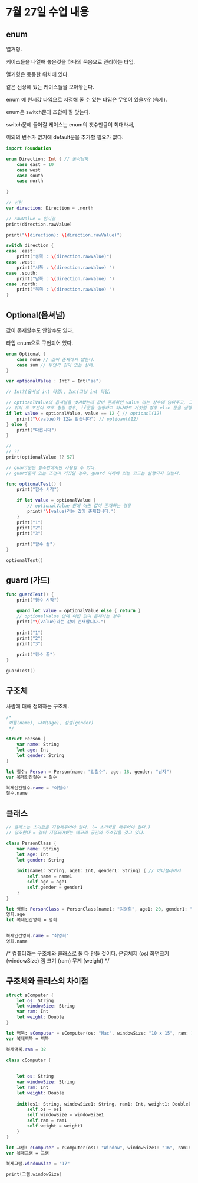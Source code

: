 7월 27일 수업 내용
===

enum
---
열거형.  

케이스들을 나열해 놓은것을 하나의 묶음으로 관리하는 타입.  

열거형은 동등한 위치에 있다.   

같은 선상에 있는 케이스들을 모아놓는다.   

enum 에 원시값 타입으로 지정해 줄 수 있는 타입은 무엇이 있을까? (숙제).  

enum은 switch문과 조합이 잘 맞는다.   

switch문에 들어갈 케이스는 enum의 갯수만큼이 최대라서,   

이외의 변수가 없기에 default문을 추가할 필요가 없다.   

```swift
import Foundation

enum Direction: Int { // 동서남북
    case east = 10
    case west
    case south
    case north
    
}
```

```swift
// 선언
var direction: Direction = .north

// rawValue = 원시값
print(direction.rawValue)

print("\(direction): \(direction.rawValue)")

switch direction {
case .east:
    print("동쪽 : \(direction.rawValue)")
case .west:
    print("서쪽 : \(direction.rawValue) ")
case .south:
    print("남쪽 : \(direction.rawValue) ")
case .north:
    print("북쪽 : \(direction.rawValue) ")
}
```

Optional(옵셔널)
---
값이 존재할수도 안할수도 있다.   

타입 enum으로 구현되어 있다.   

```swift
enum Optional {
    case none // 값이 존재하지 않는다.
    case sum // 무언가 값이 있는 상태.
}

var optionalValue : Int? = Int("aa")

// Int?(옵셔널 int 타입), Int(그냥 int 타입)

// optioanlValue의 옵셔널을 벗겨봤는데 값이 존재하면 value 라는 상수에 담아주고, 그 value가 12와 같은지 비교한다.
// 위의 두 조건이 모두 참일 경우, if문을 실행하고 하나라도 거짓일 경우 else 문을 실행한다.
if let value = optionalValue, value == 12 { // optioanl(12)
    print("\(value)와 12는 같습니다") // optioanl(12)
} else {
    print("다릅니다")
}

//
// ??
print(optionalValue ?? 57)

// guard문은 함수안에서만 사용할 수 있다.
// guard문에 있는 조건이 거짓일 경우, guard 아래에 있는 코드는 실행되지 않는다.

func optionalTest() {
    print("함수 시작")
    
    if let value = optionalValue {
        // optionalValue 안에 어떤 값이 존재하는 경우
        print("\(value)라는 값이 존재합니다.")
    }
    print("1")
    print("2")
    print("3")
    
    print("함수 끝")
}

optionalTest()
```

guard (가드)
---

```swift
func guardTest() {
    print("함수 시작")
    
    guard let value = optionalValue else { return }
    // optionalValue 안에 어떤 값이 존재하는 경우
    print("\(value)라는 값이 존재합니다.")
    
    print("1")
    print("2")
    print("3")
    
    print("함수 끝")
}

guardTest()
```

구조체
---

사람에 대해 정의하는 구조체.  

```swift
/*
 이름(name), 나이(age), 성별(gender)
 */

struct Person {
    var name: String
    let age: Int
    let gender: String
}

let 철수: Person = Person(name: "김철수", age: 18, gender: "남자")
var 복제인간철수 = 철수

복제인간철수.name = "이철수"
철수.name
```

클래스
---

```swift
// 클래스는 초기값을 지정해주어야 한다. (= 초기화를 해주어야 한다.)
// 참조한다 = 값이 지정되어있는 메모리 공간의 주소값을 갖고 있다.

class PersonClass {
    var name: String
    let age: Int
    let gender: String
    
    init(name1: String, age1: Int, gender1: String) { // 이니셜라이저
        self.name = name1
        self.age = age1
        self.gender = gender1
    }
}

let 영희: PersonClass = PersonClass(name1: "김영희", age1: 20, gender1: "여자")
영희.age
let 복제인간영희 = 영희


복제인간영희.name = "최영희"
영희.name
```

/*
 컴퓨터라는 구조체와 클래스로 둘 다 만들 것이다.
 운영체제 (os)
 화면크기 (windowSize)
 램 크기 (ram)
 무게 (weight)
 */


구조체와 클래스의 차이점
---
```swift
struct sComputer {
    let os: String
    let windowSize: String
    var ram: Int
    let weight: Double
}

let 맥북: sComputer = sComputer(os: "Mac", windowSize: "10 x 15", ram: 16, weight: 2.3)
var 복제맥북 = 맥북

복제맥북.ram = 32

class cComputer {
    
    
    let os: String
    var windowSize: String
    let ram: Int
    let weight: Double
    
    init(os1: String, windowSize1: String, ram1: Int, weight1: Double) {
        self.os = os1
        self.windowSize = windowSize1
        self.ram = ram1
        self.weight = weight1
    }
}

let 그램: cComputer = cComputer(os1: "Window", windowSize1: "16", ram1: 32, weight1: 1.9)
var 복제그램 = 그램

복제그램.windowSize = "17"

print(그램.windowSize)
```

